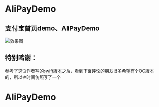 AliPayDemo
=========================
支付宝首页demo、AliPayDemo
-------------
![效果图](https://github.com/guoyutao/AliPayDemo/blob/master/ezgif.com-resize.gif)

特别鸣谢：
-------
参考了这位作者写的[swift版本](http://www.jianshu.com/p/7516eb852cca)之后，看到下面评论的朋友很多希望有个OC版本的，所以抽时间仿照写了一个
# AliPayDemo
